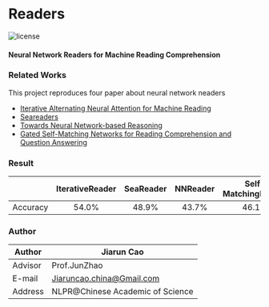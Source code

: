 # Readers
![license](https://img.shields.io/github/license/mashape/apistatus.svg?maxAge=2592000)  
#### Neural Network Readers for Machine Reading Comprehension  
### Related Works
This project reproduces four paper about neural network neaders  
- [Iterative Alternating Neural Attention for Machine Reading](https://arxiv.org/abs/1606.02245)
- [Seareaders](http://cn.arxiv.org/abs/1802.10279)
- [Towards Neural Network-based Reasoning](https://arxiv.org/abs/1508.05508)
- [Gated Self-Matching Networks for Reading Comprehension and Question Answering](http://www.aclweb.org/anthology/P17-1018)

  
### Result
|          | IterativeReader | SeaReader | NNReader | Self-MatchingReader|
| -------- |:---------------:|:---------:|:--------:|:------------------:|
| Accuracy |      54.0%      |   48.9%   |   43.7%  |        46.1%       |

### Author
|Author|Jiarun Cao
|---|---
|Advisor|Prof.JunZhao
|E-mail|Jiaruncao.china@Gmail.com
|Address|NLPR@Chinese Academic of Science

